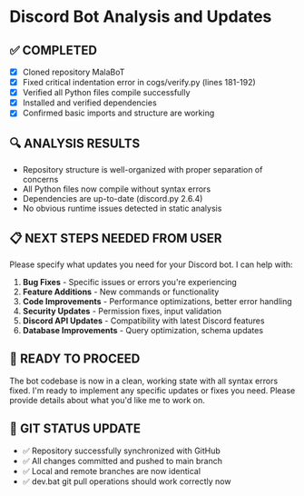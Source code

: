 # Discord Bot Analysis and Updates

## ✅ COMPLETED
- [x] Cloned repository MalaBoT
- [x] Fixed critical indentation error in cogs/verify.py (lines 181-192)
- [x] Verified all Python files compile successfully
- [x] Installed and verified dependencies
- [x] Confirmed basic imports and structure are working

## 🔍 ANALYSIS RESULTS
- Repository structure is well-organized with proper separation of concerns
- All Python files now compile without syntax errors
- Dependencies are up-to-date (discord.py 2.6.4)
- No obvious runtime issues detected in static analysis

## 📋 NEXT STEPS NEEDED FROM USER
Please specify what updates you need for your Discord bot. I can help with:

1. **Bug Fixes** - Specific issues or errors you're experiencing
2. **Feature Additions** - New commands or functionality
3. **Code Improvements** - Performance optimizations, better error handling
4. **Security Updates** - Permission fixes, input validation
5. **Discord API Updates** - Compatibility with latest Discord features
6. **Database Improvements** - Query optimization, schema updates

## 🚀 READY TO PROCEED
The bot codebase is now in a clean, working state with all syntax errors fixed. I'm ready to implement any specific updates or fixes you need. Please provide details about what you'd like me to work on.

## 🔧 GIT STATUS UPDATE
- ✅ Repository successfully synchronized with GitHub
- ✅ All changes committed and pushed to main branch
- ✅ Local and remote branches are now identical
- ✅ dev.bat git pull operations should work correctly now